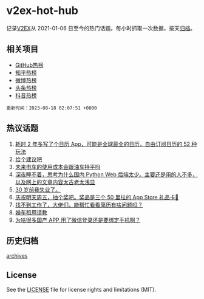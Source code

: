 # v2ex-hot-hub

 记录[V2EX](https://www.v2ex.com/)从 2021-01-06 日至今的热门话题。每小时抓取一次数据，按天[归档](archives)。
 
 ## 相关项目

- [GitHub热榜](https://github.com/lonnyzhang423/github-hot-hub)
- [知乎热榜](https://github.com/lonnyzhang423/zhihu-hot-hub)
- [微博热榜](https://github.com/lonnyzhang423/weibo-hot-hub)
- [头条热榜](https://github.com/lonnyzhang423/toutiao-hot-hub)
- [抖音热榜](https://github.com/lonnyzhang423/douyin-hot-hub)


 `更新时间：2023-08-18 02:07:51 +0800`

## 热议话题

1. [耗时 2 年多写了个日历 App，可能是全球最全的日历，自由订阅日历的 52 种玩法](https://www.v2ex.com/t/966033)
1. [给个建议吧](https://www.v2ex.com/t/966058)
1. [未来电车的使用成本会跟油车持平吗](https://www.v2ex.com/t/965961)
1. [深夜睡不着，思考为什么国内 Python Web 后端太少。主要还是用的人不多，以及网上的文章内容太古老太浅显](https://www.v2ex.com/t/965956)
1. [30 岁前我失业了。](https://www.v2ex.com/t/966116)
1. [庆祝明天周五，抽个奖吧。奖品是三个 50 里拉的 App Store 礼品卡🎉](https://www.v2ex.com/t/966094)
1. [找不到工作了，大佬们，能帮忙看看简历有啥问题吗？](https://www.v2ex.com/t/966032)
1. [婚车租用请教](https://www.v2ex.com/t/965971)
1. [为啥很多国产 APP 用了微信登录还是要绑定手机啊？](https://www.v2ex.com/t/965984)

## 历史归档

[archives](archives)

## License

See the [LICENSE](LICENSE) file for license rights and limitations (MIT).
